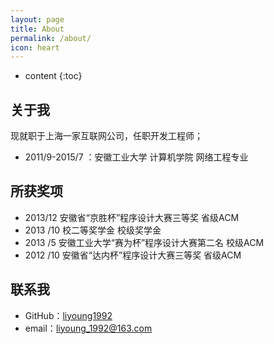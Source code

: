 ```yaml
---
layout: page
title: About
permalink: /about/
icon: heart
---
```


* content
{:toc}

## 关于我

现就职于上海一家互联网公司，任职开发工程师；

* 2011/9-2015/7 ：安徽工业大学 计算机学院 网络工程专业

## 所获奖项
* 2013/12  安徽省“京胜杯”程序设计大赛三等奖 省级ACM
* 2013 /10	校二等奖学金 	校级奖学金
* 2013 /5	安徽工业大学“赛为杯”程序设计大赛第二名 	校级ACM
* 2012 /10	安徽省“达内杯”程序设计大赛三等奖 	省级ACM

## 联系我

* GitHub：[liyoung1992](https://github.com/liyoung1992)
* email：liyoung_1992@163.com
